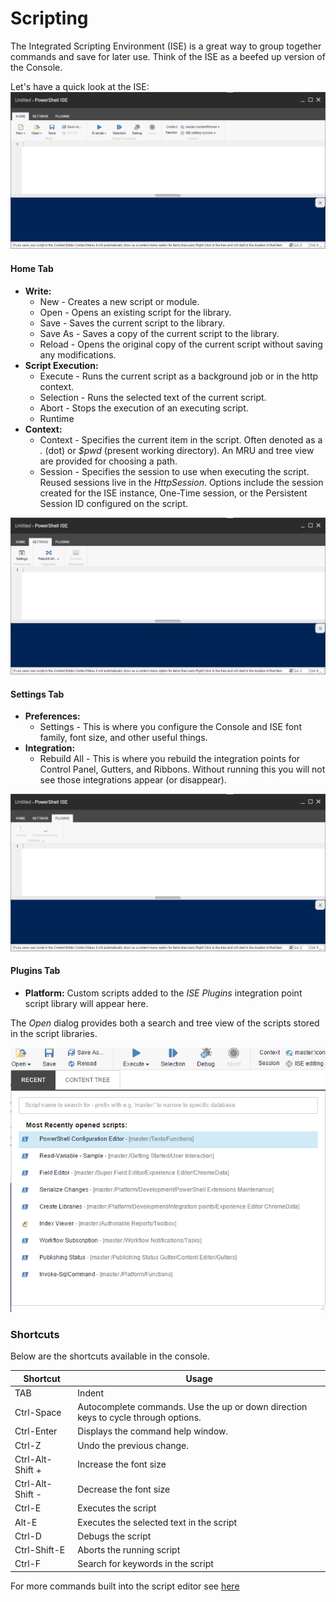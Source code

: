 # Scripting

The Integrated Scripting Environment (ISE) is a great way to group together commands and save for later use. Think of the ISE as a beefed up version of the Console.

Let's have a quick look at the ISE:
[![PowerShell ISE](images/screenshots/ise-empty.png)](http://youtu.be/RCDprfRsbSU "Click for a quick demo")

#### Home Tab
* **Write:**
  * New - Creates a new script or module.
  * Open - Opens an existing script for the library.
  * Save - Saves the current script to the library.
  * Save As - Saves a copy of the current script to the library.
  * Reload - Opens the original copy of the current script without saving any modifications.
* **Script Execution:**
  * Execute - Runs the current script as a background job or in the http context.
  * Selection - Runs the selected text of the current script.
  * Abort - Stops the execution of an executing script.
  * Runtime
* **Context:**
  * Context - Specifies the current item in the script. Often denoted as a *.* (dot) or *$pwd* (present working directory). An MRU and tree view are provided for choosing a path.
  * Session - Specifies the session to use when executing the script. Reused sessions live in the *HttpSession*. Options include the session created for the ISE instance, One-Time session, or the Persistent Session ID configured on the script.

![ISE Settings Tab](images/screenshots/ise-settings.png)

#### Settings Tab
* **Preferences:**
  * Settings - This is where you configure the Console and ISE font family, font size, and other useful things.
* **Integration:**
  * Rebuild All - This is where you rebuild the integration points for Control Panel, Gutters, and Ribbons. Without running this you will not see those integrations appear (or disappear).

![ISE Plugins Tab](images/screenshots/ise-plugins.png)

#### Plugins Tab
* **Platform:** Custom scripts added to the *ISE Plugins* integration point script library will appear here.

The *Open* dialog provides both a search and tree view of the scripts stored in the script libraries. 

![Open Script Dialog](images/screenshots/ise-opendialog.png)

### Shortcuts
Below are the shortcuts available in the console.

| Shortcut  | Usage |
| --------  | ----- |
| TAB       | Indent |
| Ctrl-Space       | Autocomplete commands. Use the up or down direction keys to cycle through options.  |
| Ctrl-Enter | Displays the command help window. |
| Ctrl-Z | Undo the previous change. |
| Ctrl-Alt-Shift +  | Increase the font size |
| Ctrl-Alt-Shift -  | Decrease the font size |
| Ctrl-E | Executes the script |
| Alt-E | Executes the selected text in the script |
| Ctrl-D | Debugs the script |
| Ctrl-Shift-E | Aborts the running script |
| Ctrl-F | Search for keywords in the script |

For more commands built into the script editor see [here][1]

[1]: https://github.com/ajaxorg/ace/wiki/Default-Keyboard-Shortcuts
